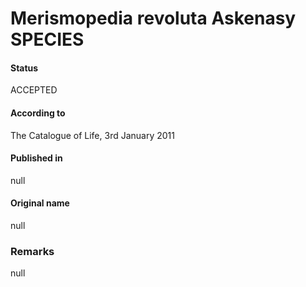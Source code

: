 Merismopedia revoluta Askenasy SPECIES
=======

#### Status
ACCEPTED

#### According to
The Catalogue of Life, 3rd January 2011

#### Published in
null

#### Original name
null

### Remarks
null